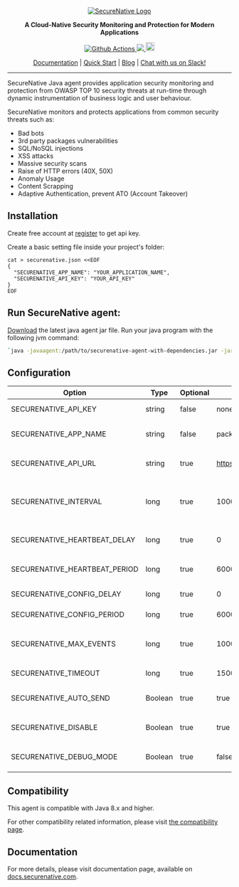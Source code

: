 <p align="center">
  <a href="https://www.securenative.com"><img src="https://user-images.githubusercontent.com/45174009/77826512-f023ed80-7120-11ea-80e0-58aacde0a84e.png" alt="SecureNative Logo"/></a>
</p>

<p align="center">
  <b>A Cloud-Native Security Monitoring and Protection for Modern Applications</b>
</p>

<p align="center">
  <a href="https://github.com/securenative/securenative-java-agent">
    <img alt="Github Actions" src="https://github.com/securenative/securenative-java-agent/workflows/Build/badge.svg">
  </a>
  <a href="https://codecov.io/gh/securenative/securenative-java-agent">
    <img src="https://codecov.io/gh/securenative/securenative-java-agent/branch/master/graph/badge.svg" />
  </a>
  <a href="https://search.maven.org/artifact/com.securenative.java/securenative-java-agent">
      <img src="https://img.shields.io/maven-central/v/com.securenative.java/securenative-java-agent.svg" alt="npm version" height="20">
    </a>
</p>

<p align="center">
  <a href="https://docs.securenative.com">Documentation</a> |
  <a href="https://docs.securenative.com/quick-start">Quick Start</a> |
  <a href="https://blog.securenative.com">Blog</a> |
  <a href="">Chat with us on Slack!</a>
</p>
<hr/>

SecureNative Java agent provides application security monitoring and protection from OWASP TOP 10 security threats at run-time through dynamic instrumentation of business logic and user behaviour.

SecureNative monitors and protects applications from common security threats such as:

* Bad bots
* 3rd party packages vulnerabilities
* SQL/NoSQL injections
* XSS attacks
* Massive security scans 
* Raise of HTTP errors (40X, 50X)
* Anomaly Usage
* Content Scrapping
* Adaptive Authentication, prevent ATO (Account Takeover)

## Installation
Create free account at [register](https://console.securenative.com/register) to get api key.

Create a basic setting file inside your project's folder:  
```shell script
cat > securenative.json <<EOF
{
  "SECURENATIVE_APP_NAME": "YOUR_APPLICATION_NAME",
  "SECURENATIVE_API_KEY": "YOUR_API_KEY"
}
EOF
```

## Run SecureNative agent:

[Download](https://github.com/securenative/securenative-java-agent/packages) the latest java agent jar file. Run your java program with the following jvm command:
```bash
`java -javaagent:/path/to/securenative-agent-with-dependencies.jar -jar /path/to/application.jar`
```

## Configuration

| Option | Type | Optional | Default Value | Description |
| -------| -------| -------| -------| -------------------------------------------------|
| SECURENATIVE_API_KEY | string | false | none | SecureNative api key |
| SECURENATIVE_APP_NAME | string | false | package.json | Name of application source |
| SECURENATIVE_API_URL | string | true | https://api.securenative.com/v1/collector | Default api base address|
| SECURENATIVE_INTERVAL| long | true | 1000 | Default interval for SDK to try to persist events|
| SECURENATIVE_HEARTBEAT_DELAY | long | true | 0 | Default agent heartbeat delay|
| SECURENATIVE_HEARTBEAT_PERIOD | long | true | 6000 | Default agent heartbeat period|
| SECURENATIVE_CONFIG_DELAY | long | true | 0 | Default agent config delay|
| SECURENATIVE_CONFIG_PERIOD | long | true | 6000 | Default agent config period|    
| SECURENATIVE_MAX_EVENTS | long | true | 1000 | Max in-memory events queue| 
| SECURENATIVE_TIMEOUT | long | true | 1500 | API call timeout in ms|
| SECURENATIVE_AUTO_SEND | Boolean | true | true | Should api auto send the events|
| SECURENATIVE_DISABLE | Boolean | true | true | Allow to disable agent functionality |
| SECURENATIVE_DEBUG_MODE | Boolean | true | false | Displays debug info to stdout |
 
## Compatibility

This agent is compatible with Java 8.x and higher.

For other compatibility related information, please visit [the compatibility page](https://docs.securenative.com/java/compatibility/).

## Documentation

For more details, please visit documentation page, available on [docs.securenative.com](https://docs.securenative.com/agent/java). 